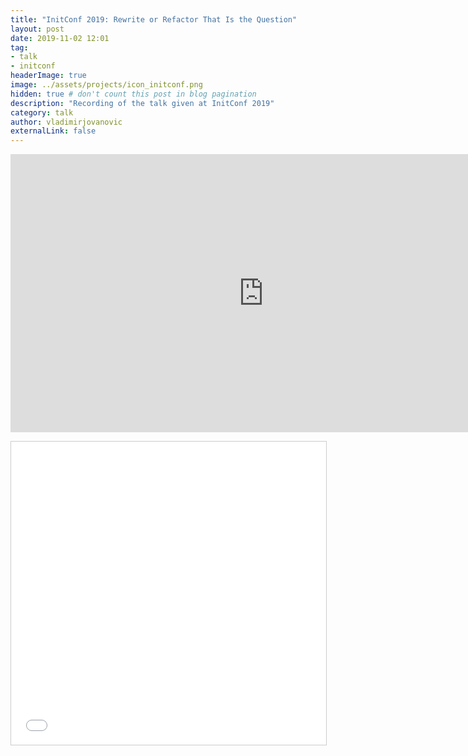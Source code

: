 ```yaml
---
title: "InitConf 2019: Rewrite or Refactor That Is the Question"
layout: post
date: 2019-11-02 12:01
tag: 
- talk 
- initconf
headerImage: true
image: ../assets/projects/icon_initconf.png
hidden: true # don't count this post in blog pagination
description: "Recording of the talk given at InitConf 2019"
category: talk
author: vladimirjovanovic
externalLink: false
---
```

<p style="text-align: center">
	<iframe width="810" height="445"  src="https://www.youtube.com/embed/FnVvvziDYnE" frameborder="0" allowfullscreen="allowfullscreen"></iframe>
</p>

<div class="breaker"></div>

<p style="text-align: center">
	<iframe src="//www.slideshare.net/slideshow/embed_code/key/4Ho1wMSdh6TdF3" width="595" height="485" frameborder="0" marginwidth="0" marginheight="0" scrolling="no" style="border:1px solid #CCC; border-width:1px; margin-bottom:5px; max-width: 100%;" allowfullscreen></iframe>
</p>
